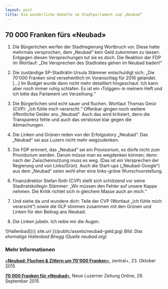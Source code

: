 ```yaml
---
layout: post
title: Die wunderliche Debatte im Stadtparlament zum „Neubad“
---
```


## 70 000 Franken fürs «Neubad»

1. Die Bürgerlichen werfen der Stadtregierung Wortbruch vor. Diese hatte mehrmals versprochen, dem „Neubad“ kein Geld zukommen zu lassen. Entgegen diesen Versprechungen tut sie es doch.
Die Reaktion der FDP im Wortlauf: „Die Versprechen des Stadtrates gehen im Neubad baden!“

2. Die zuständige SP-Stadträtin Ursula Stämmer entschuldigt sich: „Die 70'000 Franken sind versehentlich im Voranschlag für 2016 gelandet. […] Im Budget wurde dann nicht mehr detailliert hingeschaut. Ich kann aber noch immer ruhig schlafen. Es ist ein ‹Tolggen› in meinem Heft und ich bitte das Parlament um Verzeihung.“

3. Die Bürgerlichen sind echt sauer und fluchen. Wortlaut Thomas Gmür (CVP): „Ich fühle mich verarscht.“ Offenbar gingen noch weitere öffentliche Gelder ans „Neubad“. Auch das wird kritisiert, denn die Transparenz fehle und auch das verstosse klar gegen die Abmachungen.

4. Die Linken und Grünen reden von der Erfolgsstory „Neubad“. Das „Neubad“ sei aus Luzern nicht mehr  wegzudenken.

5. Die FDP erinnert, das „Neubad“ sei ein Provisorium, es dürfe nicht zum Providurium werden. Darum müsse man es wegdenken können; denn: nach der Zwischennutzung muss es weg. (Das ist  ein Versprechen der Regierung und von Links/Grün). Auch die Start-ups („Neubad-Google“) aus dem „Neubad“ seien wohl eher eine links-grüne Wunschvorstellung.

6. Finanzdirektor Stefan Roth (CVP) stellt sich schützend vor seine Stadtratskollegin Stämmer: „Wir müssen den Fehler auf unsere Kappe nehmen. Die Kritik richtet sich in gleichem Masse auch an mich.“

7. Und siehe da und wundere dich: Teile der CVP (Wortlaut „Ich fühle mich verarscht“) sowie die GLP stimmen zusammen mit den Grünen und Linken für den Beitrag ans Neubad.

8. Die Linken jubeln. Ich reibe mir die Augen.

![Hallenbad]({{ site.url }}/public/assets/neubad-geld.jpg)
*Bild: Das ehemalige Hallenbad Biregg (Quelle neubad.org)*

### Mehr Informationen
[«**Neubad: Fluchen & Zittern um 70'000 Franken**»](http://www.zentralplus.ch/de/news/politik/4444592/Neubad-Fluchen--Zittern-um-70'000-Franken.htm), zentral+, 23. Oktober 2015

[**70 000 Franken für «Neubad**»](http://www.luzernerzeitung.ch/nachrichten/zentralschweiz/lu/abo/70-000-Franken-fuer-Neubad;art9647,602518), Neue Luzerner Zeitung Online, 29. September 2015